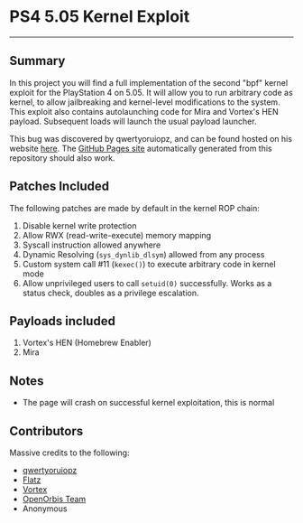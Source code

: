 # PS4 5.05 Kernel Exploit
---
## Summary
In this project you will find a full implementation of the second "bpf" kernel exploit for the PlayStation 4 on 5.05. It will allow you to run arbitrary code as kernel, to allow jailbreaking and kernel-level modifications to the system. This exploit also contains autolaunching code for Mira and Vortex's HEN payload. Subsequent loads will launch the usual payload launcher.

This bug was discovered by qwertyoruiopz, and can be found hosted on his website [here](http://crack.bargains/505k/). The [GitHub Pages site](https://cryptogenic.github.io/PS4-5.05-Kernel-Exploit/) automatically generated from this repository should also work.

## Patches Included
The following patches are made by default in the kernel ROP chain:
1) Disable kernel write protection
2) Allow RWX (read-write-execute) memory mapping
3) Syscall instruction allowed anywhere
4) Dynamic Resolving (`sys_dynlib_dlsym`) allowed from any process
4) Custom system call #11 (`kexec()`) to execute arbitrary code in kernel mode
5) Allow unprivileged users to call `setuid(0)` successfully. Works as a status check, doubles as a privilege escalation.

## Payloads included
1) Vortex's HEN (Homebrew Enabler)
2) Mira

## Notes
- The page will crash on successful kernel exploitation, this is normal


## Contributors
Massive credits to the following:

- [qwertyoruiopz](https://twitter.com/qwertyoruiopz)
- [Flatz](https://twitter.com/flat_z)
- [Vortex](https://github.com/xvortex)
- [OpenOrbis Team](https://github.com/OpenOrbis/)
- Anonymous
